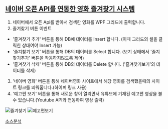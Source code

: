 ## [네이버 오픈 API를 연동한 영화 즐겨찾기 시스템](https://github.com/SeoDongWoo1216/MiniProject_Desktop/tree/main/WPFMiniProject/210401_NaverMovieFinderApp)
1. 네이버에서 오픈 Api를 받아서 검색한 영화를 WPF 그리드에 출력합니다.
2. 즐겨찾기 버튼 이벤트
- '즐겨찾기 추가' 버튼을 통해 DB에 데이터를 Insert 합니다. (이때 그리드의 셀을 클릭한 상태여야 Insert 가능)
- '즐겨찾기 보기' 버튼을 통해 DB의 데이터를 Select 합니다. (보기 상태에서 '즐겨찾기추가' 버튼을 작동하지않도록 제어)
- '즐겨찾기 삭제' 버튼을 통해 DB의 데이터를 Delete 합니다. ('즐겨찾기보기'의 데이터를 삭제)
3. '네이버 영화' 버튼을 통해 네이버영화 사이트에서 해당 영화를 검색했을때의 사이트 링크를 띄워줍니다.(하이퍼 링크 사용)
4. '예고편 보기' 버튼을 통해 새로운 창이 열리면서 유튜브에 기재된 예고편 영상을 볼 수 있습니다.(Youtube API와 연동하여 영상 출력) 


![즐겨찾기](https://github.com/SeoDongWoo1216/MiniProject_Desktop/blob/main/WPFMiniProject/210401_NaverMovieFinderApp/result_Image/210401_NaverMovieFinderApp_result_001.gif "즐겨찾기 이벤트(인셉션검색으로 시작)")
![예고편보기](https://github.com/SeoDongWoo1216/MiniProject_Desktop/blob/main/WPFMiniProject/210401_NaverMovieFinderApp/result_Image/210401_NaverMovieFinderApp_result_002.gif "예고편(예고편보기 버튼으로 시작)")

[소스분석](https://github.com/SeoDongWoo1216/MiniProject_Desktop/tree/main/WPFMiniProject/210401_NaverMovieFinderApp)
